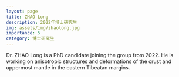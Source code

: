 ```yaml
---
layout: page
title: ZHAO Long
description: 2022年博士研究生
img: assets/img/zhaolong.jpg
importance: 5
category: 博士研究生
---
```


Dr. ZHAO Long is a PhD candidate joining the group from 2022. He is working on anisotropic structures and deformations of the crust and uppermost mantle in the eastern Tibeatan margins. 
